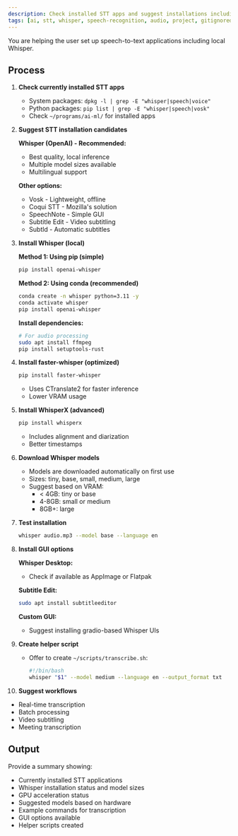 ```yaml
---
description: Check installed STT apps and suggest installations including local Whisper
tags: [ai, stt, whisper, speech-recognition, audio, project, gitignored]
---
```


You are helping the user set up speech-to-text applications including local Whisper.

## Process

1. **Check currently installed STT apps**
   - System packages: `dpkg -l | grep -E "whisper|speech|voice"`
   - Python packages: `pip list | grep -E "whisper|speech|vosk"`
   - Check `~/programs/ai-ml/` for installed apps

2. **Suggest STT installation candidates**

   **Whisper (OpenAI) - Recommended:**
   - Best quality, local inference
   - Multiple model sizes available
   - Multilingual support

   **Other options:**
   - Vosk - Lightweight, offline
   - Coqui STT - Mozilla's solution
   - SpeechNote - Simple GUI
   - Subtitle Edit - Video subtitling
   - Subtld - Automatic subtitles

3. **Install Whisper (local)**

   **Method 1: Using pip (simple)**
   ```bash
   pip install openai-whisper
   ```

   **Method 2: Using conda (recommended)**
   ```bash
   conda create -n whisper python=3.11 -y
   conda activate whisper
   pip install openai-whisper
   ```

   **Install dependencies:**
   ```bash
   # For audio processing
   sudo apt install ffmpeg
   pip install setuptools-rust
   ```

4. **Install faster-whisper (optimized)**
   ```bash
   pip install faster-whisper
   ```
   - Uses CTranslate2 for faster inference
   - Lower VRAM usage

5. **Install WhisperX (advanced)**
   ```bash
   pip install whisperx
   ```
   - Includes alignment and diarization
   - Better timestamps

6. **Download Whisper models**
   - Models are downloaded automatically on first use
   - Sizes: tiny, base, small, medium, large
   - Suggest based on VRAM:
     - < 4GB: tiny or base
     - 4-8GB: small or medium
     - 8GB+: large

7. **Test installation**
   ```bash
   whisper audio.mp3 --model base --language en
   ```

8. **Install GUI options**

   **Whisper Desktop:**
   - Check if available as AppImage or Flatpak

   **Subtitle Edit:**
   ```bash
   sudo apt install subtitleeditor
   ```

   **Custom GUI:**
   - Suggest installing gradio-based Whisper UIs

9. **Create helper script**
   - Offer to create `~/scripts/transcribe.sh`:
     ```bash
     #!/bin/bash
     whisper "$1" --model medium --language en --output_format txt
     ```

10. **Suggest workflows**
   - Real-time transcription
   - Batch processing
   - Video subtitling
   - Meeting transcription

## Output

Provide a summary showing:
- Currently installed STT applications
- Whisper installation status and model sizes
- GPU acceleration status
- Suggested models based on hardware
- Example commands for transcription
- GUI options available
- Helper scripts created
